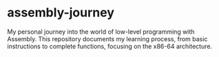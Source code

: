 # assembly-journey
My personal journey into the world of low-level programming with Assembly. This repository documents my learning process, from basic instructions to complete functions, focusing on the x86-64 architecture.
